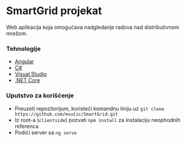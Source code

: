 # SmartGrid projekat
Web aplikacija koja omogućava nadgledanje radova nad distributivnom mrežom.  

### Tehnologije
- [Angular](https://angular.io/)  
- [C#](https://docs.microsoft.com/en-us/dotnet/csharp/)  
- [Visual Studio](https://visualstudio.microsoft.com/)  
- [.NET Core](https://dotnet.microsoft.com/download)  

### Uputstvo za korišćenje
- Preuzeti repozitorijum, koristeći komandnu liniju uz `git clone https://github.com/msutic/SmartGrid.git`  
- Iz root-a (`clientside`) pozvati `npm install` za instalaciju neophodnih referenca  
- Podići server sa `ng serve`
